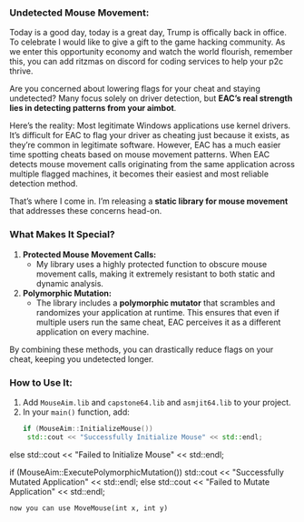 ### **Undetected Mouse Movement:**
Today is a good day, today is a great day, Trump is offically back in office. To celebrate I would like to give a gift to the game hacking community. As we enter this opportunity economy and watch the world flourish, remember this, you can add ritzmas on discord for coding services to help your p2c thrive.

Are you concerned about lowering flags for your cheat and staying undetected? Many focus solely on driver detection, but **EAC’s real strength lies in detecting patterns from your aimbot**. 

Here’s the reality: Most legitimate Windows applications use kernel drivers. It’s difficult for EAC to flag your driver as cheating just because it exists, as they’re common in legitimate software. However, EAC has a much easier time spotting cheats based on mouse movement patterns. When EAC detects mouse movement calls originating from the same application across multiple flagged machines, it becomes their easiest and most reliable detection method.

That’s where I come in. I’m releasing a **static library for mouse movement** that addresses these concerns head-on.

### **What Makes It Special?**
1. **Protected Mouse Movement Calls:** 
   - My library uses a highly protected function to obscure mouse movement calls, making it extremely resistant to both static and dynamic analysis.
2. **Polymorphic Mutation:**
   - The library includes a **polymorphic mutator** that scrambles and randomizes your application at runtime. This ensures that even if multiple users run the same cheat, EAC perceives it as a different application on every machine.

By combining these methods, you can drastically reduce flags on your cheat, keeping you undetected longer.

### **How to Use It:**
1. Add `MouseAim.lib` and `capstone64.lib` and `asmjit64.lib` to your project.
2. In your `main()` function, add:
   ```cpp
   if (MouseAim::InitializeMouse())
	std::cout << "Successfully Initialize Mouse" << std::endl;
else
	std::cout << "Failed to Initialize Mouse" << std::endl;

if (MouseAim::ExecutePolymorphicMutation())
	std::cout << "Successfully Mutated Application" << std::endl;
else
	std::cout << "Failed to Mutate Application" << std::endl;
   ```
now you can use MoveMouse(int x, int y)
